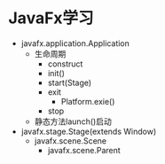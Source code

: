 # JavaFx学习
- javafx.application.Application
  - 生命周期
    - construct
    - init()
    - start(Stage)
    - exit
      - Platform.exie()
    - stop
  - 静态方法launch()启动
- javafx.stage.Stage(extends Window)
  - javafx.scene.Scene
    - javafx.scene.Parent